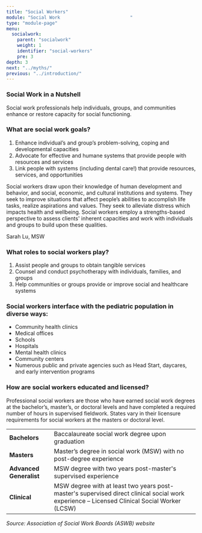 ```yaml
---
title: "Social Workers"
module: "Social Work                          "
type: "module-page"
menu:
  socialwork:
    parent: "socialwork"
    weight: 1
    identifier: "social-workers"
    pre: 3
depth: 3
next: "../myths/"
previous: "../introduction/"
---
```

<div class="pageblock"><h3>Social Work in a Nutshell</h3><div class="maintext"><p>Social work professionals help individuals, groups, and communities enhance or restore capacity for social functioning.</p></div>
</div><div class="pageblock"><h3>What are social work goals?</h3><div class="ol-bullets">
<ol>
<li>Enhance individual’s and group’s problem-solving, coping and developmental capacities</li>
<li>Advocate for effective and humane systems that provide people with resources and services</li>
<li>Link people with systems (including dental care!) that provide resources, services, and opportunities</li>
</ol>
</div>
</div><div class="pageblock">
<div class="pullquote"><p>Social workers draw upon their knowledge of human development and behavior, and social, economic, and cultural institutions and systems. They seek to improve situations that affect people’s abilities to accomplish life tasks, realize aspirations and values. They seek to alleviate distress which impacts health and wellbeing. Social workers employ a strengths-based perspective to assess clients' inherent capacities and work with individuals and groups to build upon these qualities.</p>

<div class='source'><p>Sarah Lu, MSW</p></div></div>
</div><div class="pageblock"><h3>What roles to social workers play?</h3><div class="ol-bullets">
<ol>
<li>Assist people and groups to obtain tangible services</li>
<li>Counsel and conduct psychotherapy with individuals, families, and groups</li>
<li>Help communities or groups provide or improve social and healthcare systems</li>
</ol>
</div>
</div><div class="pageblock"><h3>Social workers interface with the pediatric population in diverse ways:</h3><div class="ul-bullets">
<ul>
<li>Community health clinics</li>
<li>Medical offices</li>
<li>Schools</li>
<li>Hospitals</li>
<li>Mental health clinics</li>
<li>Community centers</li>
<li>Numerous public and private agencies such as Head Start, daycares, and early intervention programs</li>
</ul>
</div>
</div><div class="pageblock"><h3>How are social workers educated and licensed?</h3><div class="maintext"><p>Professional social workers are those who have earned social work degrees at the bachelor’s, master’s, or doctoral levels and have completed a required number of hours in supervised fieldwork. States vary in their licensure requirements for social workers at the masters or doctoral level. </p></div>
<div class="sw-table">
<table>
<tr>
<td><strong>Bachelors</strong></td>
<td>Baccalaureate social work degree upon graduation</td>
</tr>
<tr>
<td><strong>Masters</strong></td>
<td>Master’s degree in social work (MSW) with no post-degree experience</td>
</tr>
<tr>
<td><strong>Advanced Generalist</strong></td>
<td>MSW degree with two years post-master's supervised experience</td>
</tr>
<tr>
<td><strong>Clinical</strong></td>
<td>MSW degree with at least two years post-master's supervised direct clinical social work experience – Licensed Clinical Social Worker (LCSW)</td>
</tr>
</table>
</div>
<div class="source"><p><em>Source: Association of Social Work Boards (ASWB) website</em></p></div>
</div>